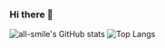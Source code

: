 ### Hi there 👋

![all-smile's GitHub stats](https://github-readme-stats.vercel.app/api?username=chunfenghuayu1&show_icons=true&theme=tokyonight)
![Top Langs](https://github-readme-stats.vercel.app/api/top-langs/?username=chunfenghuayu1&layout=compact&theme=tokyonight)
